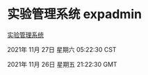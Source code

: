 # 实验管理系统 expadmin
[实验管理系统](http://59.174.24.190:56808/expadmin-782313d2-e1b1-4ea7-932e-3a55e6a1a4d0/)

2021年 11月 27日 星期六 05:22:30 CST

2021年 11月 26日 星期五 21:22:30 GMT
